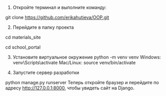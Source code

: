 1. Откройте терминал и выполните команду:

git clone https://github.com/erikahutieva/OOP.git

2. Перейдите в папку проекта

cd materials_site


cd school_portal

3. Установите виртуальное окружение
python -m venv venv
Windows: venv\Scripts\activate
Mac/Linux: source venv/bin/activate

4. Запустите сервер разработки

python manage.py runserver
Теперь откройте браузер и перейдите по адресу http://127.0.0.1:8000, чтобы увидеть сайт на Django.